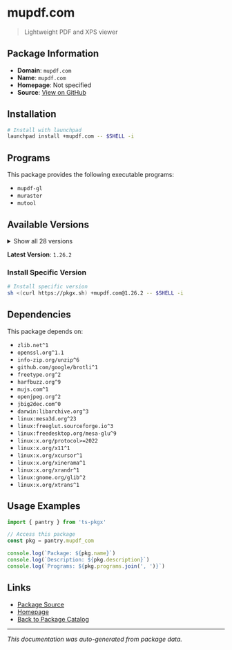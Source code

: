 # mupdf.com

> Lightweight PDF and XPS viewer

## Package Information

- **Domain**: `mupdf.com`
- **Name**: `mupdf.com`
- **Homepage**: Not specified
- **Source**: [View on GitHub](https://github.com/pkgxdev/pantry/tree/main/projects/mupdf.com/package.yml)

## Installation

```bash
# Install with launchpad
launchpad install +mupdf.com -- $SHELL -i
```

## Programs

This package provides the following executable programs:

- `mupdf-gl`
- `muraster`
- `mutool`

## Available Versions

<details>
<summary>Show all 28 versions</summary>

- `1.26.2`, `1.26.1`, `1.26.0`, `1.25.6`, `1.25.5`
- `1.25.4`, `1.25.3`, `1.25.2`, `1.25.1`, `1.25.0`
- `1.24.11`, `1.24.10`, `1.24.9`, `1.24.8`, `1.24.7`
- `1.24.6`, `1.24.5`, `1.24.4`, `1.24.3`, `1.24.2`
- `1.24.1`, `1.24.0`, `1.23.11`, `1.23.10`, `1.23.9`
- `1.23.8`, `1.23.7`, `1.23.6`

</details>

**Latest Version**: `1.26.2`

### Install Specific Version

```bash
# Install specific version
sh <(curl https://pkgx.sh) +mupdf.com@1.26.2 -- $SHELL -i
```

## Dependencies

This package depends on:

- `zlib.net^1`
- `openssl.org^1.1`
- `info-zip.org/unzip^6`
- `github.com/google/brotli^1`
- `freetype.org^2`
- `harfbuzz.org^9`
- `mujs.com^1`
- `openjpeg.org^2`
- `jbig2dec.com^0`
- `darwin:libarchive.org^3`
- `linux:mesa3d.org^23`
- `linux:freeglut.sourceforge.io^3`
- `linux:freedesktop.org/mesa-glu^9`
- `linux:x.org/protocol>=2022`
- `linux:x.org/x11^1`
- `linux:x.org/xcursor^1`
- `linux:x.org/xinerama^1`
- `linux:x.org/xrandr^1`
- `linux:gnome.org/glib^2`
- `linux:x.org/xtrans^1`

## Usage Examples

```typescript
import { pantry } from 'ts-pkgx'

// Access this package
const pkg = pantry.mupdf_com

console.log(`Package: ${pkg.name}`)
console.log(`Description: ${pkg.description}`)
console.log(`Programs: ${pkg.programs.join(', ')}`)
```

## Links

- [Package Source](https://github.com/pkgxdev/pantry/tree/main/projects/mupdf.com/package.yml)
- [Homepage](#)
- [Back to Package Catalog](../package-catalog.md)

---

*This documentation was auto-generated from package data.*

